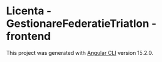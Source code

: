 # Licenta - GestionareFederatieTriatlon - frontend

This project was generated with [Angular CLI](https://github.com/angular/angular-cli) version 15.2.0.
